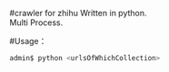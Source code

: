 #crawler for zhihu
Written in python.  
Multi Process.

#Usage：
```bash
admin$ python <urlsOfWhichCollection>
```